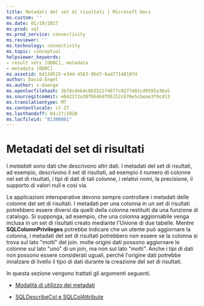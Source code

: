 ```yaml
---
title: Metadati del set di risultati | Microsoft Docs
ms.custom: ''
ms.date: 01/19/2017
ms.prod: sql
ms.prod_service: connectivity
ms.reviewer: ''
ms.technology: connectivity
ms.topic: conceptual
helpviewer_keywords:
- result sets [ODBC], metadata
- metadata [ODBC]
ms.assetid: 6d134515-e34d-4563-96d7-8ad7714818fd
author: David-Engel
ms.author: v-daenge
ms.openlocfilehash: 3b78cdeb4c8b3522f4677c0277401cd9395a36a5
ms.sourcegitcommit: e042272a38fb646df05152c676e5cbeae3f9cd13
ms.translationtype: MT
ms.contentlocale: it-IT
ms.lasthandoff: 04/27/2020
ms.locfileid: "81300081"
---
```

# <a name="result-set-metadata"></a>Metadati del set di risultati
I *metadati* sono dati che descrivono altri dati. I metadati del set di risultati, ad esempio, descrivono il set di risultati, ad esempio il numero di colonne nel set di risultati, i tipi di dati di tali colonne, i relativi nomi, la precisione, il supporto di valori null e così via.  
  
 Le applicazioni interoperative devono sempre controllare i metadati delle colonne del set di risultati. I metadati per una colonna in un set di risultati potrebbero essere diversi da quelli della colonna restituiti da una funzione di catalogo. Si supponga, ad esempio, che una colonna aggiornabile venga inclusa in un set di risultati creato mediante l'Unione di due tabelle. Mentre **SQLColumnPrivileges** potrebbe indicare che un utente può aggiornare la colonna, i metadati del set di risultati potrebbero non essere se la colonna si trova sul lato "molti" del join. molte origini dati possono aggiornare le colonne sul lato "uno" di un join, ma non sul lato "molti". Anche i tipi di dati non possono essere considerati uguali, perché l'origine dati potrebbe innalzare di livello il tipo di dati durante la creazione del set di risultati.  
  
 In questa sezione vengono trattati gli argomenti seguenti.  
  
-   [Modalità di utilizzo dei metadati](../../../odbc/reference/develop-app/how-is-metadata-used.md)  
  
-   [SQLDescribeCol e SQLColAttribute](../../../odbc/reference/develop-app/sqldescribecol-and-sqlcolattribute.md)
